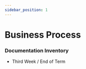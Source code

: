 ```yaml
---
sidebar_position: 1
---
```


# Business Process

###  Documentation Inventory

- Third Week / End of Term
